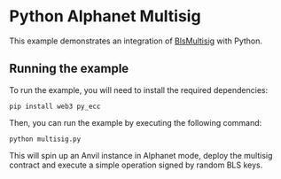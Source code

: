 # Python Alphanet Multisig

This example demonstrates an integration of [BlsMultisig](../../../src/BLSMultisig.sol) with Python.

## Running the example

To run the example, you will need to install the required dependencies:

```shell
pip install web3 py_ecc
```

Then, you can run the example by executing the following command:

```shell
python multisig.py
```

This will spin up an Anvil instance in Alphanet mode, deploy the multisig contract and execute a simple operation signed by random BLS keys.